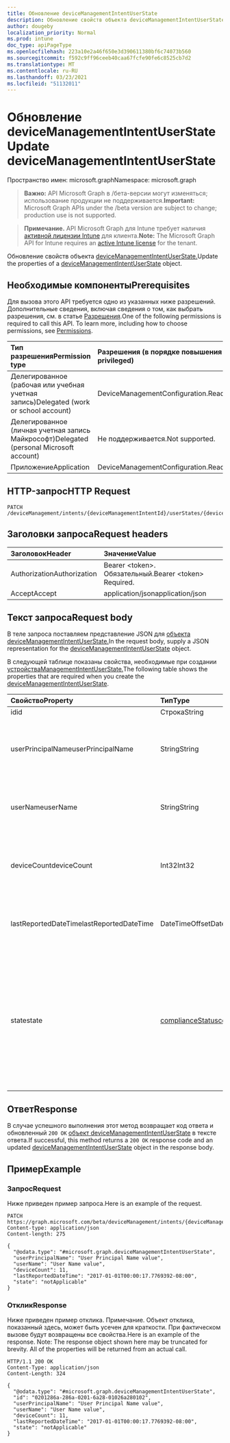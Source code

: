 ```yaml
---
title: Обновление deviceManagementIntentUserState
description: Обновление свойств объекта deviceManagementIntentUserState.
author: dougeby
localization_priority: Normal
ms.prod: intune
doc_type: apiPageType
ms.openlocfilehash: 223a10e2a46f650e3d390611380bf6c74073b560
ms.sourcegitcommit: f592c9ff96ceeb40caa67fcfe90fe6c8525cb7d2
ms.translationtype: MT
ms.contentlocale: ru-RU
ms.lasthandoff: 03/23/2021
ms.locfileid: "51132011"
---
```

# <a name="update-devicemanagementintentuserstate"></a><span data-ttu-id="2d903-103">Обновление deviceManagementIntentUserState</span><span class="sxs-lookup"><span data-stu-id="2d903-103">Update deviceManagementIntentUserState</span></span>

<span data-ttu-id="2d903-104">Пространство имен: microsoft.graph</span><span class="sxs-lookup"><span data-stu-id="2d903-104">Namespace: microsoft.graph</span></span>

> <span data-ttu-id="2d903-105">**Важно:** API Microsoft Graph в /бета-версии могут изменяться; использование продукции не поддерживается.</span><span class="sxs-lookup"><span data-stu-id="2d903-105">**Important:** Microsoft Graph APIs under the /beta version are subject to change; production use is not supported.</span></span>

> <span data-ttu-id="2d903-106">**Примечание.** API Microsoft Graph для Intune требует наличия [активной лицензии Intune](https://go.microsoft.com/fwlink/?linkid=839381) для клиента.</span><span class="sxs-lookup"><span data-stu-id="2d903-106">**Note:** The Microsoft Graph API for Intune requires an [active Intune license](https://go.microsoft.com/fwlink/?linkid=839381) for the tenant.</span></span>

<span data-ttu-id="2d903-107">Обновление свойств объекта [deviceManagementIntentUserState.](../resources/intune-deviceintent-devicemanagementintentuserstate.md)</span><span class="sxs-lookup"><span data-stu-id="2d903-107">Update the properties of a [deviceManagementIntentUserState](../resources/intune-deviceintent-devicemanagementintentuserstate.md) object.</span></span>

## <a name="prerequisites"></a><span data-ttu-id="2d903-108">Необходимые компоненты</span><span class="sxs-lookup"><span data-stu-id="2d903-108">Prerequisites</span></span>
<span data-ttu-id="2d903-p101">Для вызова этого API требуется одно из указанных ниже разрешений. Дополнительные сведения, включая сведения о том, как выбрать разрешения, см. в статье [Разрешения](/graph/permissions-reference).</span><span class="sxs-lookup"><span data-stu-id="2d903-p101">One of the following permissions is required to call this API. To learn more, including how to choose permissions, see [Permissions](/graph/permissions-reference).</span></span>

|<span data-ttu-id="2d903-111">Тип разрешения</span><span class="sxs-lookup"><span data-stu-id="2d903-111">Permission type</span></span>|<span data-ttu-id="2d903-112">Разрешения (в порядке повышения привилегий)</span><span class="sxs-lookup"><span data-stu-id="2d903-112">Permissions (from least to most privileged)</span></span>|
|:---|:---|
|<span data-ttu-id="2d903-113">Делегированное (рабочая или учебная учетная запись)</span><span class="sxs-lookup"><span data-stu-id="2d903-113">Delegated (work or school account)</span></span>|<span data-ttu-id="2d903-114">DeviceManagementConfiguration.ReadWrite.All</span><span class="sxs-lookup"><span data-stu-id="2d903-114">DeviceManagementConfiguration.ReadWrite.All</span></span>|
|<span data-ttu-id="2d903-115">Делегированное (личная учетная запись Майкрософт)</span><span class="sxs-lookup"><span data-stu-id="2d903-115">Delegated (personal Microsoft account)</span></span>|<span data-ttu-id="2d903-116">Не поддерживается.</span><span class="sxs-lookup"><span data-stu-id="2d903-116">Not supported.</span></span>|
|<span data-ttu-id="2d903-117">Приложение</span><span class="sxs-lookup"><span data-stu-id="2d903-117">Application</span></span>|<span data-ttu-id="2d903-118">DeviceManagementConfiguration.ReadWrite.All</span><span class="sxs-lookup"><span data-stu-id="2d903-118">DeviceManagementConfiguration.ReadWrite.All</span></span>|

## <a name="http-request"></a><span data-ttu-id="2d903-119">HTTP-запрос</span><span class="sxs-lookup"><span data-stu-id="2d903-119">HTTP Request</span></span>
<!-- {
  "blockType": "ignored"
}
-->
``` http
PATCH /deviceManagement/intents/{deviceManagementIntentId}/userStates/{deviceManagementIntentUserStateId}
```

## <a name="request-headers"></a><span data-ttu-id="2d903-120">Заголовки запроса</span><span class="sxs-lookup"><span data-stu-id="2d903-120">Request headers</span></span>
|<span data-ttu-id="2d903-121">Заголовок</span><span class="sxs-lookup"><span data-stu-id="2d903-121">Header</span></span>|<span data-ttu-id="2d903-122">Значение</span><span class="sxs-lookup"><span data-stu-id="2d903-122">Value</span></span>|
|:---|:---|
|<span data-ttu-id="2d903-123">Authorization</span><span class="sxs-lookup"><span data-stu-id="2d903-123">Authorization</span></span>|<span data-ttu-id="2d903-124">Bearer &lt;token&gt;. Обязательный.</span><span class="sxs-lookup"><span data-stu-id="2d903-124">Bearer &lt;token&gt; Required.</span></span>|
|<span data-ttu-id="2d903-125">Accept</span><span class="sxs-lookup"><span data-stu-id="2d903-125">Accept</span></span>|<span data-ttu-id="2d903-126">application/json</span><span class="sxs-lookup"><span data-stu-id="2d903-126">application/json</span></span>|

## <a name="request-body"></a><span data-ttu-id="2d903-127">Текст запроса</span><span class="sxs-lookup"><span data-stu-id="2d903-127">Request body</span></span>
<span data-ttu-id="2d903-128">В теле запроса поставляем представление JSON для [объекта deviceManagementIntentUserState.](../resources/intune-deviceintent-devicemanagementintentuserstate.md)</span><span class="sxs-lookup"><span data-stu-id="2d903-128">In the request body, supply a JSON representation for the [deviceManagementIntentUserState](../resources/intune-deviceintent-devicemanagementintentuserstate.md) object.</span></span>

<span data-ttu-id="2d903-129">В следующей таблице показаны свойства, необходимые при создании [устройстваManagementIntentUserState.](../resources/intune-deviceintent-devicemanagementintentuserstate.md)</span><span class="sxs-lookup"><span data-stu-id="2d903-129">The following table shows the properties that are required when you create the [deviceManagementIntentUserState](../resources/intune-deviceintent-devicemanagementintentuserstate.md).</span></span>

|<span data-ttu-id="2d903-130">Свойство</span><span class="sxs-lookup"><span data-stu-id="2d903-130">Property</span></span>|<span data-ttu-id="2d903-131">Тип</span><span class="sxs-lookup"><span data-stu-id="2d903-131">Type</span></span>|<span data-ttu-id="2d903-132">Описание</span><span class="sxs-lookup"><span data-stu-id="2d903-132">Description</span></span>|
|:---|:---|:---|
|<span data-ttu-id="2d903-133">id</span><span class="sxs-lookup"><span data-stu-id="2d903-133">id</span></span>|<span data-ttu-id="2d903-134">Строка</span><span class="sxs-lookup"><span data-stu-id="2d903-134">String</span></span>|<span data-ttu-id="2d903-135">The ID</span><span class="sxs-lookup"><span data-stu-id="2d903-135">The ID</span></span>|
|<span data-ttu-id="2d903-136">userPrincipalName</span><span class="sxs-lookup"><span data-stu-id="2d903-136">userPrincipalName</span></span>|<span data-ttu-id="2d903-137">String</span><span class="sxs-lookup"><span data-stu-id="2d903-137">String</span></span>|<span data-ttu-id="2d903-138">Основное имя пользователя, которое сообщается на устройстве</span><span class="sxs-lookup"><span data-stu-id="2d903-138">The user principal name that is being reported on a device</span></span>|
|<span data-ttu-id="2d903-139">userName</span><span class="sxs-lookup"><span data-stu-id="2d903-139">userName</span></span>|<span data-ttu-id="2d903-140">String</span><span class="sxs-lookup"><span data-stu-id="2d903-140">String</span></span>|<span data-ttu-id="2d903-141">Имя пользователя, которое сообщается на устройстве</span><span class="sxs-lookup"><span data-stu-id="2d903-141">The user name that is being reported on a device</span></span>|
|<span data-ttu-id="2d903-142">deviceCount</span><span class="sxs-lookup"><span data-stu-id="2d903-142">deviceCount</span></span>|<span data-ttu-id="2d903-143">Int32</span><span class="sxs-lookup"><span data-stu-id="2d903-143">Int32</span></span>|<span data-ttu-id="2d903-144">Количество устройств, принадлежащих пользователю для намерения</span><span class="sxs-lookup"><span data-stu-id="2d903-144">Count of Devices that belongs to a user for an intent</span></span>|
|<span data-ttu-id="2d903-145">lastReportedDateTime</span><span class="sxs-lookup"><span data-stu-id="2d903-145">lastReportedDateTime</span></span>|<span data-ttu-id="2d903-146">DateTimeOffset</span><span class="sxs-lookup"><span data-stu-id="2d903-146">DateTimeOffset</span></span>|<span data-ttu-id="2d903-147">Последнее измененное время даты отчета о намерениях</span><span class="sxs-lookup"><span data-stu-id="2d903-147">Last modified date time of an intent report</span></span>|
|<span data-ttu-id="2d903-148">state</span><span class="sxs-lookup"><span data-stu-id="2d903-148">state</span></span>|[<span data-ttu-id="2d903-149">complianceStatus</span><span class="sxs-lookup"><span data-stu-id="2d903-149">complianceStatus</span></span>](../resources/intune-shared-compliancestatus.md)|<span data-ttu-id="2d903-150">Состояние пользователя для намерения.</span><span class="sxs-lookup"><span data-stu-id="2d903-150">User state for an intent.</span></span> <span data-ttu-id="2d903-151">Возможные значения: `unknown`, `notApplicable`, `compliant`, `remediated`, `nonCompliant`, `error`, `conflict`, `notAssigned`.</span><span class="sxs-lookup"><span data-stu-id="2d903-151">Possible values are: `unknown`, `notApplicable`, `compliant`, `remediated`, `nonCompliant`, `error`, `conflict`, `notAssigned`.</span></span>|



## <a name="response"></a><span data-ttu-id="2d903-152">Ответ</span><span class="sxs-lookup"><span data-stu-id="2d903-152">Response</span></span>
<span data-ttu-id="2d903-153">В случае успешного выполнения этот метод возвращает код ответа и обновленный `200 OK` [объект deviceManagementIntentUserState](../resources/intune-deviceintent-devicemanagementintentuserstate.md) в тексте ответа.</span><span class="sxs-lookup"><span data-stu-id="2d903-153">If successful, this method returns a `200 OK` response code and an updated [deviceManagementIntentUserState](../resources/intune-deviceintent-devicemanagementintentuserstate.md) object in the response body.</span></span>

## <a name="example"></a><span data-ttu-id="2d903-154">Пример</span><span class="sxs-lookup"><span data-stu-id="2d903-154">Example</span></span>

### <a name="request"></a><span data-ttu-id="2d903-155">Запрос</span><span class="sxs-lookup"><span data-stu-id="2d903-155">Request</span></span>
<span data-ttu-id="2d903-156">Ниже приведен пример запроса.</span><span class="sxs-lookup"><span data-stu-id="2d903-156">Here is an example of the request.</span></span>
``` http
PATCH https://graph.microsoft.com/beta/deviceManagement/intents/{deviceManagementIntentId}/userStates/{deviceManagementIntentUserStateId}
Content-type: application/json
Content-length: 275

{
  "@odata.type": "#microsoft.graph.deviceManagementIntentUserState",
  "userPrincipalName": "User Principal Name value",
  "userName": "User Name value",
  "deviceCount": 11,
  "lastReportedDateTime": "2017-01-01T00:00:17.7769392-08:00",
  "state": "notApplicable"
}
```

### <a name="response"></a><span data-ttu-id="2d903-157">Отклик</span><span class="sxs-lookup"><span data-stu-id="2d903-157">Response</span></span>
<span data-ttu-id="2d903-p103">Ниже приведен пример отклика. Примечание. Объект отклика, показанный здесь, может быть усечен для краткости. При фактическом вызове будут возвращены все свойства.</span><span class="sxs-lookup"><span data-stu-id="2d903-p103">Here is an example of the response. Note: The response object shown here may be truncated for brevity. All of the properties will be returned from an actual call.</span></span>
``` http
HTTP/1.1 200 OK
Content-Type: application/json
Content-Length: 324

{
  "@odata.type": "#microsoft.graph.deviceManagementIntentUserState",
  "id": "0201286a-286a-0201-6a28-01026a280102",
  "userPrincipalName": "User Principal Name value",
  "userName": "User Name value",
  "deviceCount": 11,
  "lastReportedDateTime": "2017-01-01T00:00:17.7769392-08:00",
  "state": "notApplicable"
}
```





